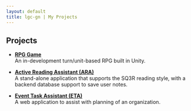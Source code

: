 ```yaml
---
layout: default
title: lgc-gn | My Projects
---
```


## Projects

- **[RPG Game](/projects/rpg-project/)**  
  An in-development turn/unit-based RPG built in Unity.

- **[Active Reading Assistant (ARA)](/projects/ARA-app/)**  
  A stand-alone application that supports the SQ3R reading style, with a backend database support to save user notes.

- **[Event Task Assistant (ETA)](/projects/ETA-web/)**  
  A web application to assist with planning of an organization.

